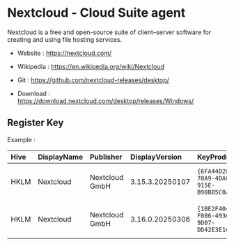 # Nextcloud - Cloud Suite agent

Nextcloud  is a free and open-source suite of client–server software
for creating and using file hosting services.

* Website : https://nextcloud.com/
* Wikipedia : https://en.wikipedia.org/wiki/Nextcloud
* Git : https://github.com/nextcloud-releases/desktop/

* Download : https://download.nextcloud.com/desktop/releases/Windows/


## Register Key

Example :

 | Hive | DisplayName | Publisher | DisplayVersion | KeyProduct | UninstallExe |
 |:---- |:----------- |:--------- |:-------------- |:---------- |:------------ |
 | HKLM | Nextcloud | Nextcloud GmbH | 3.15.3.20250107 | `{6FA44D28-70A9-4DAF-915E-B90B85C0A08D}` | `MsiExec.exe /I{6FA44D28-70A9-4DAF-915E-B90B85C0A08D}` |
 | HKLM | Nextcloud | Nextcloud GmbH | 3.16.0.20250306 | `{1BE2F404-F086-4936-9D07-DD42E3E1CDCA}` | `MsiExec.exe /I{1BE2F404-F086-4936-9D07-DD42E3E1CDCA}` |
